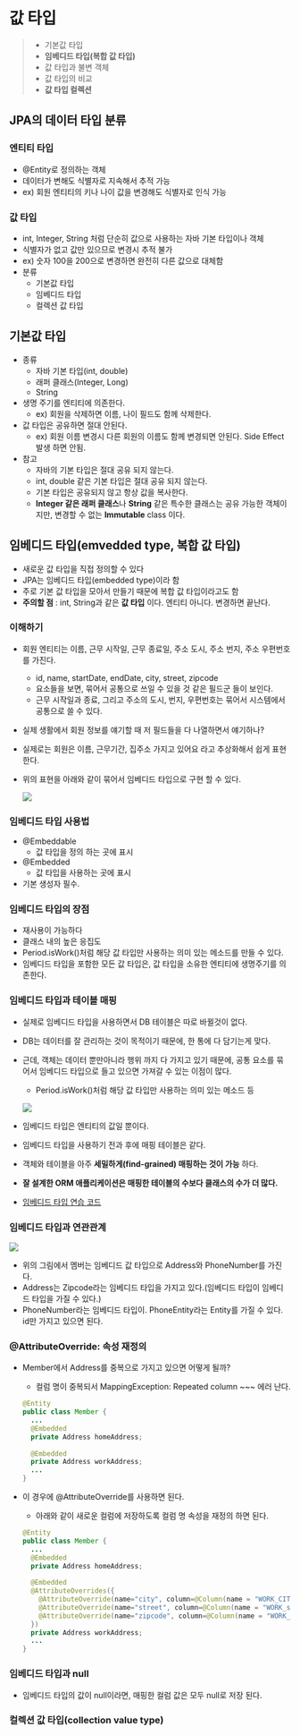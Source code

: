 # 값 타입

> * 기본값 타입
> * **임베디드 타입(복합 값 타입)**
> * 값 타입과 불변 객체
> * 값 타입의 비교
> * **값 타입 컬렉션**

## JPA의 데이터 타입 분류

### 엔티티 타입

* @Entity로 정의하는 객체
* 데이터가 변해도 식별자로 지속해서 추적 가능
* ex) 회원 엔티티의 키나 나이 값을 변경해도 식별자로 인식 가능

### 값 타입

* int, Integer, String 처럼 단순히 값으로 사용하는 자바 기본 타입이나 객체
* 식별자가 없고 값만 있으므로 변경시 추적 불가
* ex) 숫자 100을 200으로 변경하면 완전히 다른 값으로 대체함
* 분류
  * 기본값 타입
  * 임베디드 타입
  * 컬렉션 값 타입

## 기본값 타입

 * 종류
   * 자바 기본 타입(int, double)
   * 래퍼 클래스(Integer, Long)
   * String
* 생명 주기를 엔티티에 의존한다.
  * ex) 회원을 삭제하면 이름, 나이 필드도 함께 삭제한다.
* 값 타입은 공유하면 절대 안된다.
  * ex) 회원 이름 변경시 다른 회원의 이름도 함께 변경되면 안된다. Side Effect 발생 하면 안됨.
* 참고
  * 자바의 기본 타입은 절대 공유 되지 않는다.
  * int, double 같은 기본 타입은 절대 공유 되지 않는다.
  * 기본 타입은 공유되지 않고 항상 값을 복사한다.
  * **Integer 같은 래퍼 클래스**나 **String** 같은 특수한 클래스는 공유 가능한 객체이지만, 변경할 수 없는 **Immutable** class 이다.

## 임베디드 타입(emvedded type, 복합 값 타입)

* 새로운 값 타입을 직접 정의할 수 있다
* JPA는 임베디드 타입(embedded type)이라 함
* 주로 기본 값 타입을 모아서 만들기 때문에 복합 값 타입이라고도 함
* **주의할 점** : int, String과 같은 **값 타입** 이다. 엔티티 아니다. 변경하면 끝난다.

### 이해하기

* 회원 엔티티는 이름, 근무 시작일, 근무 종료일, 주소 도시, 주소 번지, 주소 우편번호를 가진다.

  * id, name, startDate, endDate, city, street, zipcode
  * 요소들을 보면, 묶어서 공통으로 쓰일 수 있을 것 같은 필드군 들이 보인다.
  * 근무 시작일과 종료, 그리고 주소의 도시, 번지, 우편번호는 묶어서 시스템에서 공통으로 쓸 수 있다.

* 실제 생활에서 회원 정보를 얘기할 때 저 필드들을 다 나열하면서 얘기하나? 

* 실제로는 회원은 이름, 근무기간, 집주소 가지고 있어요 라고 추상화해서 쉽게 표현한다.

* 위의 표현을 아래와 같이 묶어서 임베디드 타입으로 구현 할 수 있다.

  ![](https://github.com/namjunemy/TIL/blob/master/Jpa/inflearn/img/34_embedded.PNG?raw=true)

### 임베디드 타입 사용법

* @Embeddable
  * 값 타입을 정의 하는 곳에 표시
* @Embedded
  * 값 타입을 사용하는 곳에 표시
* 기본 생성자 필수.

### 임베디드 타입의 장점

* 재사용이 가능하다
* 클래스 내의 높은 응집도
* Period.isWork()처럼 해당 값 타입만 사용하는 의미 있는 메소드를 만들 수 있다.
* 임베디드 타입을 포함한 모든 값 타입은, 값 타입을 소유한 엔티티에 생명주기를 의존한다.

### 임베디드 타입과 테이블 매핑

* 실제로 임베디드 타입을 사용하면서 DB 테이블은 따로 바뀔것이 없다.

* DB는 데이터를 잘 관리하는 것이 목적이기 때문에, 한 통에 다 담기는게 맞다.

* 근데, 객체는 데이터 뿐만아니라 행위 까지 다 가지고 있기 때문에, 공통 요소를 묶어서 임베디드 타입으로 들고 있으면 가져갈 수 있는 이점이 많다.

  * Period.isWork()처럼 해당 값 타입만 사용하는 의미 있는 메소드 등

  ![](https://github.com/namjunemy/TIL/blob/master/Jpa/inflearn/img/35_embedded.PNG?raw=true)

* 임베디드 타입은 엔티티의 값일 뿐이다.

* 임베디드 타입을 사용하기 전과 후에 매핑 테이블은 같다.

* 객체와 테이블을 아주 **세밀하게(find-grained) 매핑하는 것이 가능** 하다.

* **잘 설계한 ORM 애플리케이션은 매핑한 테이블의 수보다 클래스의 수가 더 많다.**

* [임베디드 타입 연습 코드](https://github.com/namjunemy/orm-jpa-basic/commit/943af2fa8ce84bf029344cc130ec4f51e951224e)

### 임베디드 타입과 연관관계

![](https://github.com/namjunemy/TIL/blob/master/Jpa/inflearn/img/36_embedded.PNG?raw=true)

* 위의 그림에서 멤버는 임베디드 값 타입으로 Address와 PhoneNumber를 가진다.
* Address는 Zipcode라는 임베디드 타입을 가지고 있다.(임베디드 타입이 임베디드 타입을 가질 수 있다.)
* PhoneNumber라는 임베디드 타입이. PhoneEntity라는 Entity를 가질 수 있다. id만 가지고 있으면 된다.

### @AttributeOverride: 속성 재정의

* Member에서 Address를 중복으로 가지고 있으면 어떻게 될까?

  * 컬럼 명이 중복되서 MappingException: Repeated column ~~~ 에러 난다.

  ```java
  @Entity
  public class Member {
    ...
    @Embedded
    private Address homeAddress;
    
    @Embedded
    private Address workAddress;
    ...
  }
  ```

* 이 경우에 @AttributeOverride를 사용하면 된다.

  * 아래와 같이 새로운 컬럼에 저장하도록 컬럼 명 속성을 재정의 하면 된다.

  ```java
  @Entity
  public class Member {
    ...
    @Embedded
    private Address homeAddress;
    
    @Embedded
    @AttributeOverrides({
      @AttributeOverride(name="city", column=@Column(name = "WORK_CITY"),
      @AttributeOverride(name="street", column=@Column(name = "WORK_street"),
      @AttributeOverride(name="zipcode", column=@Column(name = "WORK_ZIPCODE")            
    })
    private Address workAddress;
    ...
  }
  ```

### 임베디드 타입과 null

* 임베디드 타입의 값이 null이라면, 매핑한 컬럼 값은 모두 null로 저장 된다.

### 컬렉션 값 타입(collection value type)